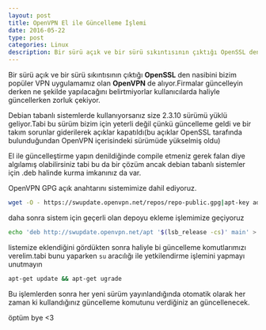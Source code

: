 ```yaml
---
layout: post
title: OpenVPN El ile Güncelleme İşlemi
date: 2016-05-22
type: post
categories: Linux
description: Bir sürü açık ve bir sürü sıkıntısının çıktığı OpenSSL den nasibini bizim
---
```


Bir sürü açık ve bir sürü sıkıntısının çıktığı **OpenSSL** den nasibini bizim popüler VPN uygulamamız olan **OpenVPN** de alıyor.Firmalar güncelleyin derken ne şekilde yapılacağını belirtmiyorlar kullanıcılarda haliyle güncellerken zorluk çekiyor.

Debian tabanlı sistemlerde kullanıyorsanız size 2.3.10 sürümü yüklü geliyor.Tabi bu sürüm bizim için yeterli değil çünkü güncelleme geldi ve bir takım sorunlar giderilerek açıklar kapatıldı(bu açıklar OpenSSL tarafında bulunduğundan OpenVPN içerisindeki sürümüde yükselmiş oldu)

El ile güncelleştirme yapın denildiğinde compile etmeniz gerek falan diye algılamış olabilirsiniz tabi bu da bir çözüm ancak debian tabanlı sistemler için .deb halinde kurma imkanınız da var.

OpenVPN GPG açık anahtarını sistemimize dahil ediyoruz.

```bash
wget -O - https://swupdate.openvpn.net/repos/repo-public.gpg|apt-key add -
```

daha sonra sistem için geçerli olan depoyu ekleme işlemimize geçiyoruz

```bash
echo 'deb http://swupdate.openvpn.net/apt '$(lsb_release -cs)' main' > /etc/apt/sources.list.d/swupdate.openvpn.net.list
```

listemize eklendiğini gördükten sonra haliyle bi güncelleme komutlarımızı verelim.tabi bunu yaparken `su` aracılığı ile yetkilendirme işlemini yapmayı unutmayın

```bash
apt-get update && apt-get ugrade
```

Bu işlemlerden sonra her yeni sürüm yayınlandığında otomatik olarak her zaman ki kullandığınız güncelleme komutunu verdiğiniz an güncellenecek.

öptüm bye <3
